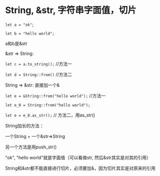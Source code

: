 # String, &str, 字符串字面值，切片

`let a = "ok"`; 

`let b = "hello world";`

a和b是&str 

&str => String:

`let c = a.to_string();` //方法一

`let d = String::from()` //方法二

String => &str: 直接加一个&

`let e = &String::from("hello world");` //方法一

`let e_0 = String::from("hello world");` 

`let e = e_0.as_str();` // 方法二，用as_str()

String加长的方法：

一个String + 一个&str=>String

另一个方法是用push_str()

"ok", "hello world"就是字面值（可以看做str, 然后&str其实是对其的引用）

String和&str都不能直接进行切片，必须要加&，因为切片其实是对原来的引用

